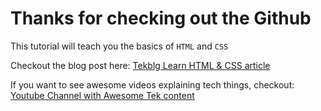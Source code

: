 # Thanks for checking out the Github #

This tutorial will teach you the basics of `HTML` and `CSS`

Checkout the blog post here: [Tekblg Learn HTML & CSS article](https://tekblg.com/blog/article/jQuery%20Library/computerengineering/2UuGdyk6FUWf5reNGIkkyM/6oTvvc4zIJlo1NVOSN33Lm)

If you want to see awesome videos explaining tech things, checkout: [Youtube Channel with Awesome Tek content](https://www.youtube.com/channel/UC7K-HGWZg9_d-YMIJTVF8oA?view_as=subscriber)